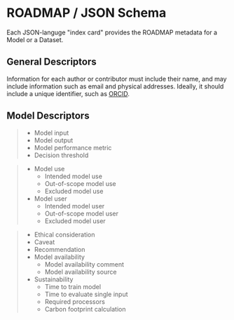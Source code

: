 # ROADMAP / JSON Schema

Each JSON-languge "index card" provides the ROADMAP metadata for a Model or a Dataset. 

## General Descriptors

Information for each author or contributor must include their name, 
and may include information such as email and physical addresses. 
Ideally, it should include a unique identifier, such as [ORCID](https://orcid.org).

## Model Descriptors

> -	Model input
> -	Model output
> - Model performance metric
> - Decision threshold

> - Model use
>   - Intended model use
>   - Out-of-scope model use
>   - Excluded model use
> - Model user
>   - Intended model user
>   - Out-of-scope model user
>   - Excluded model user

> - Ethical consideration
> - Caveat
> - Recommendation
> - Model availability
>   - Model availability comment
>   - Model availability source
> - Sustainability
>   - Time to train model
>   - Time to evaluate single input
>   - Required processors
>   - Carbon footprint calculation

